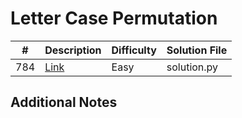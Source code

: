 # Letter Case Permutation
|#|Description|Difficulty|Solution File|
|-|-|-|-|
|784|[Link](https://leetcode.com/problems/letter-case-permutation/)|Easy|solution.py|

## Additional Notes
